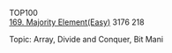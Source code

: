 TOP100  
[169. Majority Element(Easy)](https://leetcode.com/problems/majority-element/)
3176
218

Topic: Array, Divide and Conquer, Bit Mani
